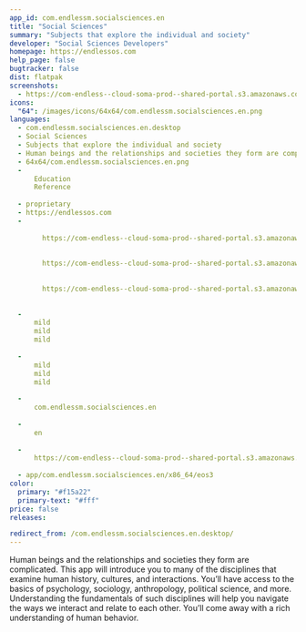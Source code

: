 ```yaml
---
app_id: com.endlessm.socialsciences.en
title: "Social Sciences"
summary: "Subjects that explore the individual and society"
developer: "Social Sciences Developers"
homepage: https://endlessos.com
help_page: false
bugtracker: false
dist: flatpak
screenshots:
  - https://com-endless--cloud-soma-prod--shared-portal.s3.amazonaws.com/apps.297.screenshots.d675ecdb-0a32-44ce-ace8-005afaf1d8a3_201810232130441818.png
icons:
  "64": /images/icons/64x64/com.endlessm.socialsciences.en.png
languages:
  - com.endlessm.socialsciences.en.desktop
  - Social Sciences
  - Subjects that explore the individual and society
  - Human beings and the relationships and societies they form are complicated. This app will introduce you to many of the disciplines that examine human history, cultures, and interactions. You’ll have access to the basics of psychology, sociology, anthropology, political science, and more. Understanding the fundamentals of such disciplines will help you navigate the ways we interact and relate to each other. You’ll come away with a rich understanding of human behavior.
  - 64x64/com.endlessm.socialsciences.en.png
  - 
      Education
      Reference
    
  - proprietary
  - https://endlessos.com
  - 
      
        https://com-endless--cloud-soma-prod--shared-portal.s3.amazonaws.com/apps.297.screenshots.d675ecdb-0a32-44ce-ace8-005afaf1d8a3_201810232130441818.png
      
      
        https://com-endless--cloud-soma-prod--shared-portal.s3.amazonaws.com/apps.297.screenshots.87aca6bc-5cdf-46a4-ac7e-1e6a3052df4c_201810232130441818.png
      
      
        https://com-endless--cloud-soma-prod--shared-portal.s3.amazonaws.com/apps.297.screenshots.a8622d5f-4640-46b6-bcbe-6d01a25ef73e_201810232130441818.png
      
    
  - 
      mild
      mild
      mild
    
  - 
      mild
      mild
      mild
    
  - 
      com.endlessm.socialsciences.en
    
  - 
      en
    
  - 
      https://com-endless--cloud-soma-prod--shared-portal.s3.amazonaws.com/app.1412.appCenterThumbnail.1a8bb4fc-bafb-489b-bf13-565bd638422f_201810232130341212.jpg
    
  - app/com.endlessm.socialsciences.en/x86_64/eos3
color:
  primary: "#f15a22"
  primary-text: "#fff"
price: false
releases:

redirect_from: /com.endlessm.socialsciences.en.desktop/
---
```


<p>Human beings and the relationships and societies they form are complicated. This app will introduce you to many of the disciplines that examine human history, cultures, and interactions. You’ll have access to the basics of psychology, sociology, anthropology, political science, and more. Understanding the fundamentals of such disciplines will help you navigate the ways we interact and relate to each other. You’ll come away with a rich understanding of human behavior.</p>